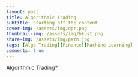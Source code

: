 ```yaml
---
layout: post
title: Algorithmic Trading
subtitle: Starting off the content
cover-img: /assets/img/dpr.png
thumbnail-img: /assets/img/hkust.png
share-img: /assets/img/path.jpg
tags: [Algo Trading][Finance][Machine Learning]
comments: true
---
```


Algorithmic Trading?



